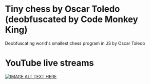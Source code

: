 # Tiny chess by Oscar Toledo (deobfuscated by Code Monkey King)
Deobfuscating world's smallest chess program in JS by Oscar Toledo

# YouTube live streams
[![IMAGE ALT TEXT HERE](https://img.youtube.com/vi/BlzKdUMCUKg/0.jpg)](https://www.youtube.com/watch?v=BlzKdUMCUKg&list=PLmN0neTso3JxTEuFVMn4ikeRuhAXmX4iY&index=1)
